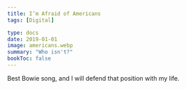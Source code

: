 ```yaml
---
title: I’m Afraid of Americans
tags: [Digital]

type: docs
date: 2019-01-01
image: americans.webp
summary: "Who isn't?"
bookToc: false
---
```

Best Bowie song, and I will defend that position with my life.